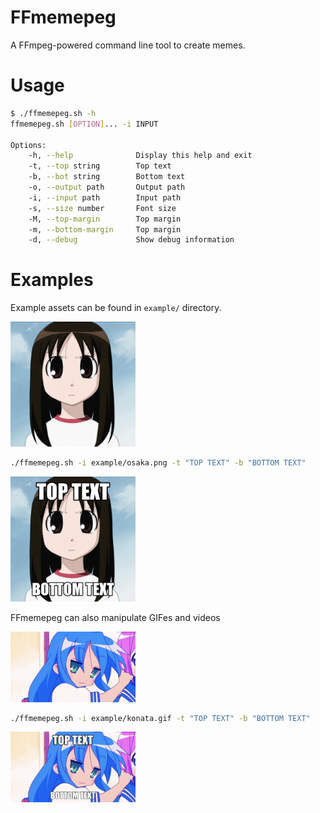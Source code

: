# FFmemepeg
A FFmpeg-powered command line tool to create memes.

# Usage
```sh
$ ./ffmemepeg.sh -h
ffmemepeg.sh [OPTION]... -i INPUT

Options:
    -h, --help              Display this help and exit
    -t, --top string        Top text
    -b, --bot string        Bottom text
    -o, --output path       Output path
    -i, --input path        Input path
    -s, --size number       Font size
    -M, --top-margin        Top margin
    -m, --bottom-margin     Top margin
    -d, --debug             Show debug information
```

# Examples
Example assets can be found in `example/` directory.

<img src="example/osaka.png" width=200>

```sh
./ffmemepeg.sh -i example/osaka.png -t "TOP TEXT" -b "BOTTOM TEXT"
```

<img src="example/out.png" width=200>

FFmemepeg can also manipulate GIFes and videos

<img src="example/konata.gif" width=200>

```sh
./ffmemepeg.sh -i example/konata.gif -t "TOP TEXT" -b "BOTTOM TEXT"
```

<img src="example/out.gif" width=200>
